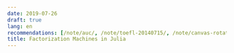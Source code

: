 ```yaml
---
date: 2019-07-26
draft: true
lang: en
recommendations: [/note/auc/, /note/toefl-20140715/, /note/canvas-rotate-round/]
title: Factorization Machines in Julia
---
```


